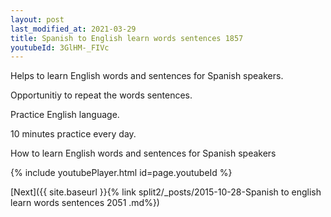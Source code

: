 ```yaml
---
layout: post
last_modified_at: 2021-03-29
title: Spanish to English learn words sentences 1857 
youtubeId: 3GlHM-_FIVc
---
```

 
 
Helps to learn English words and sentences for Spanish speakers.

Opportunitiy to repeat the words sentences. 

Practice English language. 
 
10 minutes practice every day. 
 
How to learn English words and sentences for Spanish speakers 
 
{% include youtubePlayer.html id=page.youtubeId %}
 
 
[Next]({{ site.baseurl }}{% link  split2/_posts/2015-10-28-Spanish to english learn words sentences 2051 .md%})
 
